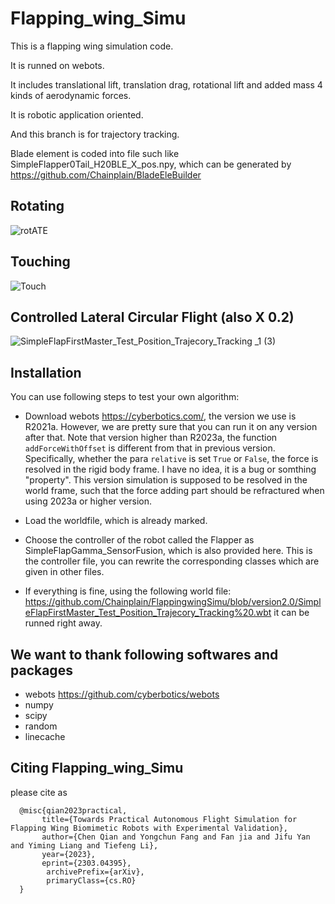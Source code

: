 # Flapping_wing_Simu


This is a flapping wing simulation code.

It is runned on webots.

It includes translational lift, translation drag, rotational lift and added mass 4 kinds of aerodynamic forces.

It is robotic application oriented.

And this branch is for trajectory tracking.

Blade element is coded into file such like SimpleFlapper0Tail_H20BLE_X_pos.npy, 
which can be generated by https://github.com/Chainplain/BladeEleBuilder

## Rotating
![rotATE](https://user-images.githubusercontent.com/13344614/213115044-7e50ea93-31e7-47e8-ae14-2f1954aa7098.gif)

## Touching
![Touch](https://user-images.githubusercontent.com/13344614/213117242-ca26c989-b4c0-4cf9-8dd2-9c68caa9845e.gif)

## Controlled Lateral Circular Flight (also X 0.2)
![SimpleFlapFirstMaster_Test_Position_Trajecory_Tracking _1 (3)](https://user-images.githubusercontent.com/13344614/236652989-760276c9-25ec-4631-bd5d-6d3665bbdb8f.gif)

## Installation
You can use following steps to test your own algorithm:

- Download webots https://cyberbotics.com/, the version we use is R2021a. However, we are pretty sure that you can run it on any version after that.
  Note that version higher than R2023a, the function ``addForceWithOffset`` is different from that in previous version.
  Specifically, whether the para ``relative`` is set ``True`` or ``False``, the force is resolved in the rigid body frame.
  I have no idea, it is a bug or somthing "property". This version simulation is supposed to be resolved in the world frame,
  such that the force adding part should be refractured when using 2023a or higher version.

- Load the worldfile, which is already marked.

- Choose the controller of the robot called the Flapper as SimpleFlapGamma_SensorFusion, which is also provided here. This is the controller file, you can rewrite the corresponding classes which are given in other files.

- If everything is fine, using the following world file:
https://github.com/Chainplain/FlappingwingSimu/blob/version2.0/SimpleFlapFirstMaster_Test_Position_Trajecory_Tracking%20.wbt 
it can be runned right away.


##  We want to thank following softwares and packages
- webots https://github.com/cyberbotics/webots
- numpy
- scipy
- random
- linecache

## Citing Flapping_wing_Simu

please cite as 

```
  @misc{qian2023practical,
       title={Towards Practical Autonomous Flight Simulation for Flapping Wing Biomimetic Robots with Experimental Validation}, 
       author={Chen Qian and Yongchun Fang and Fan jia and Jifu Yan and Yiming Liang and Tiefeng Li},
       year={2023},
       eprint={2303.04395},
        archivePrefix={arXiv},
        primaryClass={cs.RO}
  }
```
